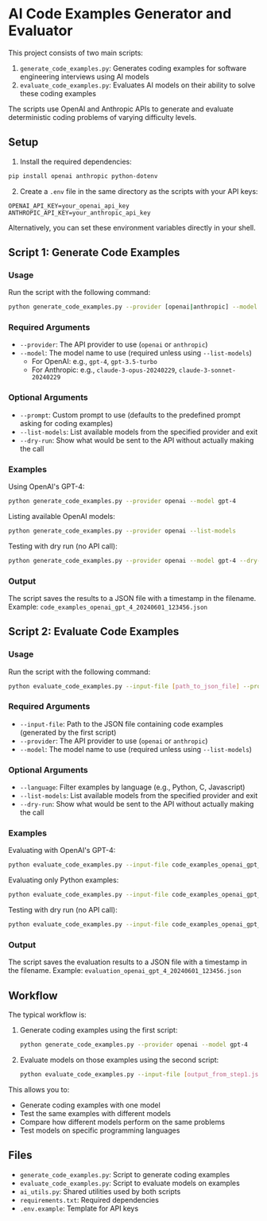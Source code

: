# AI Code Examples Generator and Evaluator

This project consists of two main scripts:

1. `generate_code_examples.py`: Generates coding examples for software engineering interviews using AI models
2. `evaluate_code_examples.py`: Evaluates AI models on their ability to solve these coding examples

The scripts use OpenAI and Anthropic APIs to generate and evaluate deterministic coding problems of varying difficulty levels.

## Setup

1. Install the required dependencies:
```bash
pip install openai anthropic python-dotenv
```

2. Create a `.env` file in the same directory as the scripts with your API keys:
```
OPENAI_API_KEY=your_openai_api_key
ANTHROPIC_API_KEY=your_anthropic_api_key
```

Alternatively, you can set these environment variables directly in your shell.

## Script 1: Generate Code Examples

### Usage

Run the script with the following command:

```bash
python generate_code_examples.py --provider [openai|anthropic] --model [model_name]
```

### Required Arguments

- `--provider`: The API provider to use (`openai` or `anthropic`)
- `--model`: The model name to use (required unless using `--list-models`)
  - For OpenAI: e.g., `gpt-4`, `gpt-3.5-turbo`
  - For Anthropic: e.g., `claude-3-opus-20240229`, `claude-3-sonnet-20240229`

### Optional Arguments

- `--prompt`: Custom prompt to use (defaults to the predefined prompt asking for coding examples)
- `--list-models`: List available models from the specified provider and exit
- `--dry-run`: Show what would be sent to the API without actually making the call

### Examples

Using OpenAI's GPT-4:
```bash
python generate_code_examples.py --provider openai --model gpt-4
```

Listing available OpenAI models:
```bash
python generate_code_examples.py --provider openai --list-models
```

Testing with dry run (no API call):
```bash
python generate_code_examples.py --provider openai --model gpt-4 --dry-run
```

### Output

The script saves the results to a JSON file with a timestamp in the filename. Example: `code_examples_openai_gpt_4_20240601_123456.json`

## Script 2: Evaluate Code Examples

### Usage

Run the script with the following command:

```bash
python evaluate_code_examples.py --input-file [path_to_json_file] --provider [openai|anthropic] --model [model_name]
```

### Required Arguments

- `--input-file`: Path to the JSON file containing code examples (generated by the first script)
- `--provider`: The API provider to use (`openai` or `anthropic`)
- `--model`: The model name to use (required unless using `--list-models`)

### Optional Arguments

- `--language`: Filter examples by language (e.g., Python, C, Javascript)
- `--list-models`: List available models from the specified provider and exit
- `--dry-run`: Show what would be sent to the API without actually making the call

### Examples

Evaluating with OpenAI's GPT-4:
```bash
python evaluate_code_examples.py --input-file code_examples_openai_gpt_4_20240601_123456.json --provider openai --model gpt-4
```

Evaluating only Python examples:
```bash
python evaluate_code_examples.py --input-file code_examples_openai_gpt_4_20240601_123456.json --provider openai --model gpt-4 --language Python
```

Testing with dry run (no API call):
```bash
python evaluate_code_examples.py --input-file code_examples_openai_gpt_4_20240601_123456.json --provider openai --model gpt-4 --dry-run
```

### Output

The script saves the evaluation results to a JSON file with a timestamp in the filename. Example: `evaluation_openai_gpt_4_20240601_123456.json`

## Workflow

The typical workflow is:

1. Generate coding examples using the first script:
   ```bash
   python generate_code_examples.py --provider openai --model gpt-4
   ```

2. Evaluate models on those examples using the second script:
   ```bash
   python evaluate_code_examples.py --input-file [output_from_step1.json] --provider anthropic --model claude-3-opus-20240229
   ```

This allows you to:
- Generate coding examples with one model
- Test the same examples with different models
- Compare how different models perform on the same problems
- Test models on specific programming languages

## Files

- `generate_code_examples.py`: Script to generate coding examples
- `evaluate_code_examples.py`: Script to evaluate models on examples
- `ai_utils.py`: Shared utilities used by both scripts
- `requirements.txt`: Required dependencies
- `.env.example`: Template for API keys
